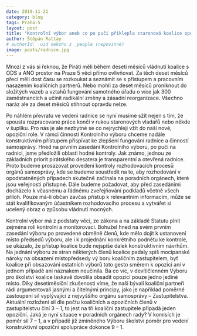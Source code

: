 ```yaml
---
date: 2019-11-21
category: blog
tags: Praha-5
layout: post
title: "Kontrolní výbor aneb co po puči přiklepla staronová koalice opozici"
author: Štěpán Rattay
# authorId:  uid nekoho z _people (nepovinné)
image: posts/radnice.jpg
---
```


Mnozí z vás si řeknou, že Piráti měli během deseti měsíců vládnutí koalice s ODS a ANO prostor na Praze 5 věci přímo ovlivňovat. Za těch deset měsíců přeci měli dost času se rozkoukat a seznámit se s přístupem a pracovním nasazením koaličních partnerů. Nebo mohli za deset měsíců proniknout do složitých vazeb a vztahů fungování samotného úřadu o více jak 300 zaměstnancích a učinit radikální změny a zásadní reorganizace. Všechno naráz ale za deset měsíců stihnout opravdu nelze.

Po náhlém převratu ve vedení radnice se nyní musíme sžít nejen s tím, že spousta rozpracované práce končí v rukou staronových vladařů nebo někde v šuplíku. Pro nás je ale nezbytné se co nejrychleji vžít do naší nové, opoziční role. V rámci činnosti Kontrolního výboru chceme nadále konstruktivním přístupem přispívat ke zlepšení fungování radnice a činností samosprávy. Hned na prvním zasedání Kontrolního výboru, po puči na radnici, jsme předložili oblasti hodné kontroly. Jak známo, jednou ze základních priorit pirátského desatera je transparentní a otevřená radnice. Proto budeme prosazovat provedení kontroly rozhodovacích procesů orgánů samosprávy, kde se budeme soustředit na to, aby rozhodování v opodstatněných případech skutečně začínala na poradních orgánech, které jsou veřejnosti přístupné. Dále budeme požadovat, aby před zasedáními docházelo k včasnému a řádnému zveřejňování podkladů včetně všech příloh. Pouze má-li občan zavčas přístup k relevantním informacím, může se stát kvalifikovaným účastníkem rozhodovacího procesu a vytvářet si ucelený obraz o způsobu vládnutí mocných. 

Kontrolní výbor má z podstaty věci, ze zákona a na základě Statutu plnit zejména roli kontrolní a monitorovací. Bohužel hned na svém prvním zasedání výboru po provedené obměně členů, kde mělo dojít k ustanovení místo předsedů výboru, ale i k projednání konkrétního podnětu ke kontrole, se ukázalo, že přístup koalice bude nejspíše dalek konstruktivním návrhům. Na jednání výboru ze stran některých členů koalice padaly spíš mocipanské nároky na obsazení místopředsedy vý boru koaličním zastupitelem, byť koalice při obsazování ostatních výborů toto gesto směrem k opozici ani v jednom případě ani náznakem neučinila. Ba co víc, v devítičlenném Výboru pro školství koalice laskavě dovolila obsadit opozicí pouze jedno jediné místo. Díky desetiměsíční zkušenosti víme, že naši bývalí koaliční partneři rádi argumentovali jasnými a čitelnými principy, jako je například poměrné zastoupení sil vyplývající z nejvyššího orgánu samosprávy – Zastupitelstva. Aktuální rozložení sil dle počtu koaličních a opozičních členů v zastupitelstvu činí 3 – 1, to jest na tři koaliční zastupitele připadá jeden opoziční. Jaká je nyní situace v poradních orgánech rady? V komisích je poměr sil 7 – 1, a v případě již zmíněného Výboru školství poměr pro vedení konstruktivní opoziční spolupráce dokonce 9 – 1.
